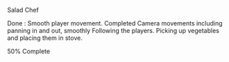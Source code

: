 Salad Chef

Done :
Smooth player movement.
Completed Camera movements including panning in and out, smoothly Following the players.
Picking up vegetables and placing them in stove.

50% Complete
